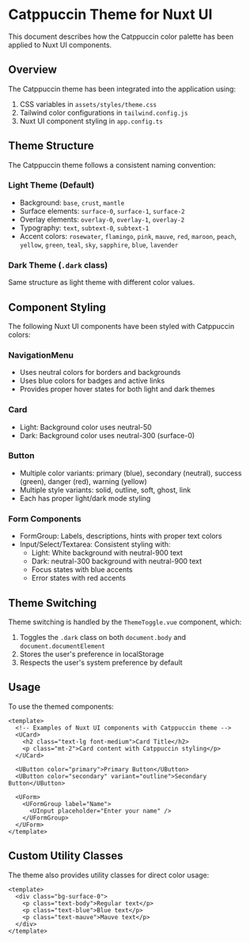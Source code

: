 # Catppuccin Theme for Nuxt UI

This document describes how the Catppuccin color palette has been applied to Nuxt UI components.

## Overview

The Catppuccin theme has been integrated into the application using:
1. CSS variables in `assets/styles/theme.css`
2. Tailwind color configurations in `tailwind.config.js`
3. Nuxt UI component styling in `app.config.ts`

## Theme Structure

The Catppuccin theme follows a consistent naming convention:

### Light Theme (Default)
- Background: `base`, `crust`, `mantle`
- Surface elements: `surface-0`, `surface-1`, `surface-2`
- Overlay elements: `overlay-0`, `overlay-1`, `overlay-2`
- Typography: `text`, `subtext-0`, `subtext-1`
- Accent colors: `rosewater`, `flamingo`, `pink`, `mauve`, `red`, `maroon`, `peach`, `yellow`, `green`, `teal`, `sky`, `sapphire`, `blue`, `lavender`

### Dark Theme (`.dark` class)
Same structure as light theme with different color values.

## Component Styling

The following Nuxt UI components have been styled with Catppuccin colors:

### NavigationMenu
- Uses neutral colors for borders and backgrounds
- Uses blue colors for badges and active links
- Provides proper hover states for both light and dark themes

### Card
- Light: Background color uses neutral-50
- Dark: Background color uses neutral-300 (surface-0)

### Button
- Multiple color variants: primary (blue), secondary (neutral), success (green), danger (red), warning (yellow)
- Multiple style variants: solid, outline, soft, ghost, link
- Each has proper light/dark mode styling

### Form Components
- FormGroup: Labels, descriptions, hints with proper text colors
- Input/Select/Textarea: Consistent styling with:
  - Light: White background with neutral-900 text
  - Dark: neutral-300 background with neutral-900 text
  - Focus states with blue accents
  - Error states with red accents

## Theme Switching

Theme switching is handled by the `ThemeToggle.vue` component, which:
1. Toggles the `.dark` class on both `document.body` and `document.documentElement`
2. Stores the user's preference in localStorage
3. Respects the user's system preference by default

## Usage

To use the themed components:

```vue
<template>
  <!-- Examples of Nuxt UI components with Catppuccin theme -->
  <UCard>
    <h2 class="text-lg font-medium">Card Title</h2>
    <p class="mt-2">Card content with Catppuccin styling</p>
  </UCard>

  <UButton color="primary">Primary Button</UButton>
  <UButton color="secondary" variant="outline">Secondary Button</UButton>
  
  <UForm>
    <UFormGroup label="Name">
      <UInput placeholder="Enter your name" />
    </UFormGroup>
  </UForm>
</template>
```

## Custom Utility Classes

The theme also provides utility classes for direct color usage:

```vue
<template>
  <div class="bg-surface-0">
    <p class="text-body">Regular text</p>
    <p class="text-blue">Blue text</p>
    <p class="text-mauve">Mauve text</p>
  </div>
</template>
```
